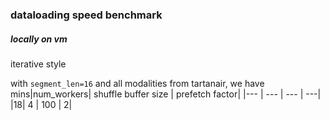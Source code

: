 ### dataloading speed benchmark

##### locally on vm
iterative style

with `segment_len=16` and all modalities from tartanair, we have
mins|num_workers| shuffle buffer size | prefetch factor|
|--- | --- | --- | ---|
|18| 4 | 100 | 2|

